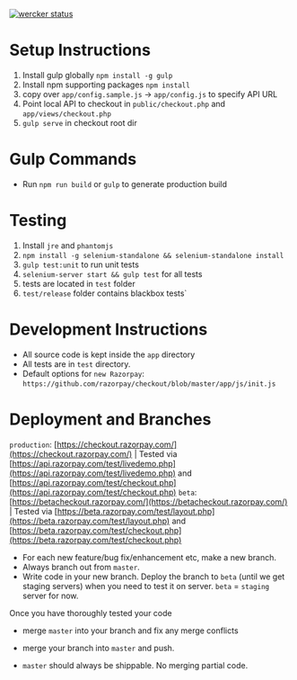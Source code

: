 [![wercker status](https://app.wercker.com/status/1f8380cb72c916c46521d02d52e0174d/m "wercker status")](https://app.wercker.com/project/bykey/1f8380cb72c916c46521d02d52e0174d)

# Setup Instructions

1. Install gulp globally `npm install -g gulp`
1. Install npm supporting packages `npm install`
1. copy over `app/config.sample.js` -> `app/config.js` to specify API URL
1. Point local API to checkout in `public/checkout.php` and `app/views/checkout.php`
1. `gulp serve` in checkout root dir

# Gulp Commands

* Run `npm run build` or `gulp` to generate production build

# Testing

1. Install `jre` and `phantomjs`
1. `npm install -g selenium-standalone && selenium-standalone install`
1. `gulp test:unit` to run unit tests
1. `selenium-server start && gulp test` for all tests
1. tests are located in `test` folder
1. `test/release` folder contains blackbox tests`

# Development Instructions
- All source code is kept inside the `app` directory
- All tests are in `test` directory.
- Default options for `new Razorpay`: `https://github.com/razorpay/checkout/blob/master/app/js/init.js`

# Deployment and Branches

`production`: [https://checkout.razorpay.com/](https://checkout.razorpay.com/) | Tested via [https://api.razorpay.com/test/livedemo.php](https://api.razorpay.com/test/livedemo.php) and [https://api.razorpay.com/test/checkout.php](https://api.razorpay.com/test/checkout.php)
`beta`: [https://betacheckout.razorpay.com/](https://betacheckout.razorpay.com/) | Tested via [https://beta.razorpay.com/test/layout.php](https://beta.razorpay.com/test/layout.php) and [https://beta.razorpay.com/test/checkout.php](https://beta.razorpay.com/test/checkout.php)

- For each new feature/bug fix/enhancement etc, make a new branch.
- Always branch out from `master`.
- Write code in your new branch. Deploy the branch to `beta` (until we get staging servers) when you need to test it on server. `beta` = `staging` server for now.

Once you have thoroughly tested your code
- merge `master` into your branch and fix any merge conflicts
- merge your branch into `master` and push.

- `master` should always be shippable. No merging partial code.

